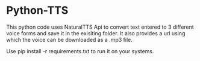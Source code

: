 # Python-TTS
This python code uses NaturalTTS Api to convert text entered to 3 different voice forms and save it in the exisiting folder.
It also provides a url using which the voice can be downloaded as a .mp3 file.

Use pip install -r requirements.txt to run it on your systems.
